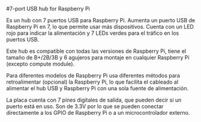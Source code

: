 <!--
---
name: 7-port USB hub
class: board
type: usb
formfactor: USB
manufacturer: UUGear
description: 7-port USB hub for Raspberry Pi
url: http://www.uugear.com/product/7-port-usb-hub-for-raspberry-pi/
buy: http://www.uugear.com/product/7-port-usb-hub-for-raspberry-pi/
image: 'uugear-7port-usb-hub.png'
pincount: 7
eeprom: no
power:
  '2':
ground:
  '39':
-->
#7-port USB hub for Raspberry Pi

Es un hub con 7 puertos USB para Raspberry Pi. Aumenta un puerto USB de Raspberry Pi en 7, lo que permite usar más dispositivos. Cuenta con un LED rojo para indicar la alimentación y 7 LEDs verdes para el tráfico en los puertos USB.

Este hub es compatible con todas las versiones de Raspberry Pi, tiene el tamaño de B+/2B/3B y 6 agujeros para montaje en cualquier Raspberry Pi (excepto compute module).

Para diferentes modelos de Raspberry Pi usa diferentes métodos para retroalimentar (opcional) la Raspberry Pi, lo que facilita el cableado al alimentar el hub USB y Raspberry Pi con una sola fuente de alimentación.

La placa cuenta con 7 pines digitales de salida, que pueden decir si un puerto está en uso. Son de 3.3V por lo que se pueden conectar directamente a los GPIO de Raspberry Pi o a un microcontrolador externo.

